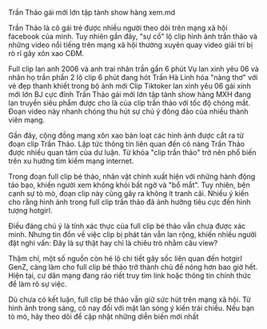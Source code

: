 Trần Thảo gái mới lớn tập tành show hàng xem.md

Trần Thảo là cô gái trẻ được nhiều người theo dõi trên mạng xã hội facebook của mình. Tuy nhiên gần đây, "sự cố" lộ clip hình ảnh trần thảo và những video nổi tiếng trên mạng xã hội thường xuyên quay video giải trí bị rò rỉ gây xôn xao CĐM.

Full clip lan anh 2006 và anh trai nhân trần gần 6 phút
Vụ lan xinh yêu 06 và nhân họ trần phần 2 lộ clip 6 phút đang hót
Trần Hà Linh hóa "nàng thơ" với vẻ đẹp thanh khiết trong bộ ảnh mới
Clip Tiktoker lan xinh yêu 06 gái xinh mới lớn BJ cực đỉnh
Trần Thảo gái mới lớn tập tành show hàng
MXH đang lan truyền siêu phẩm được cho là của clip trần thảo với tốc độ chóng mắt. Đoạn video này nhanh chóng thu hút sự chú ý đông đảo của nhiều thành viên mạng.

Gần đây, cộng đồng mạng xôn xao bàn loạt các hình ảnh được cắt ra từ đoạn clip Trần Thảo. Lập tức thông tin liên quan đến cô nàng Trần Thảo được nhiều quan tâm của dư luận. Từ khóa "clip trần thảo" trở nên phổ biến trên xu hướng tìm kiếm mạng internet. 

Trong đoạn full clip bé thảo, nhân vật chính xuất hiện với những hành động táo bạo, khiến người xem không khỏi bất ngờ và "bổ mắt". Tuy nhiên, bên cạnh sự tò mò, đoạn clip này cũng gây ra không ít tranh cãi. Nhiều ý kiến cho rằng hình ảnh trong full clip trần thảo đã ảnh hưởng tiêu cực đến hình tượng hotgirl.

Điều đáng chú ý là tính xác thực của full clip bé thảo vẫn chưa được xác minh. Nhưng tin đồn về việc clip bị phát tán vẫn lan rộng, khiến nhiều người đặt nghi vấn: Đây là sự thật hay chỉ là chiêu trò nhằm câu view?


Thậm chí, một số nguồn còn hé lộ chi tiết gây sốc liên quan đến hotgirl GenZ, càng làm cho full clip bé thảo trở thành chủ đề nóng hơn bao giờ hết. Hiện tại, cư dân mạng đang ráo riết truy tìm link hoặc thông tin chính thức để làm rõ sự việc.


Dù chưa có kết luận, full clip bé thảo vẫn giữ sức hút trên mạng xã hội. Từ hình ảnh trong sáng, cô nay đối với mặt làn sóng ý kiến trái chiều. Nếu bạn tò mò, hãy theo dõi để cập nhật những diễn biến mới nhất
